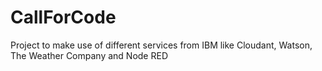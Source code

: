# CallForCode
Project to make use of different services from IBM like Cloudant, Watson, The Weather Company and Node RED
